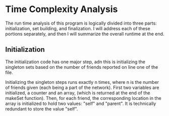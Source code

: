 # Time Complexity Analysis
The run time analysis of this program is logically divided into three parts: initialization, set building, and finalization. I will address each of these portions separately, and then I will summarize the overall runtime at the end.

## Initialization
The initialization code has one major step, adn this is initializing the singleton sets based on the number of friends reported on line one of the file. 

Initializing the singleton steps runs exactly n times, where n is the number of friends given (each being a part of the network). First two variables are initialized, a counter and an array, (which is returned at the end of the makeSet function). Then, for each friend, the corresponding location in the array is initialized to hold two values: "self" and "parent". It is technically redundant to store the value "self". 